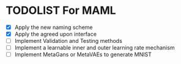 # TODOLIST For MAML
* [x] Apply the new naming scheme
* [x] Apply the agreed upon interface 
* [ ] Implement Validation and Testing methods
* [ ] Implement a learnable inner and outer learning rate mechanism
* [ ] Implement MetaGans or MetaVAEs to generate MNIST
